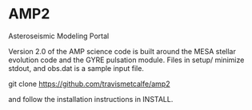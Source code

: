# AMP2
Asteroseismic Modeling Portal

Version 2.0 of the AMP science code is built around the MESA stellar evolution code and the GYRE pulsation module.
Files in setup/ minimize stdout, and obs.dat is a sample input file.

git clone https://github.com/travismetcalfe/amp2

and follow the installation instructions in INSTALL.
